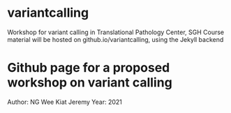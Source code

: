 # variantcalling
Workshop for variant calling in Translational Pathology Center, SGH
Course material will be hosted on github.io/variantcalling, using the Jekyll backend 

# Github page for a proposed workshop on variant calling 
Author: NG Wee Kiat Jeremy
Year: 2021
